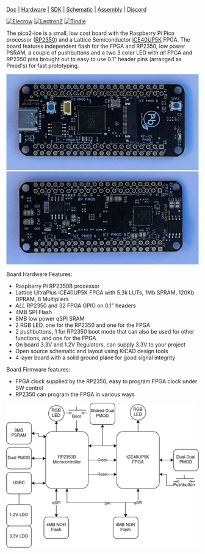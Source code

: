 [Doc](http://pico2-ice.tinyvision.ai/)
| [Hardware](https://github.com/tinyvision-ai-inc/pico2-ice)
| [SDK](https://github.com/tinyvision-ai-inc/pico-ice-sdk)
| [Schematic](https://raw.githubusercontent.com/tinyvision-ai-inc/pico2-ice/docs/Board/Rev1/pico2-ice.pdf)
| [Assembly](https://htmlpreview.github.io/?https://github.com/tinyvision-ai-inc/pico2-ice/blob/docs/Board/Rev1/bom/pico2-ice_ibom.html)
| [Discord](https://discord.gg/t2CzbAYeD2)

[![Elecrow](https://media-cdn.elecrow.com/media/webp_image/logo/stores/1/ELECROW_LOGO.webp)](https://www.elecrow.com/pico-ice-rp2040-plus-lattice-ice40up5k-fpga.html)
[![LectronZ](https://lectronz.com/static/badges/buy-it-on-lectronz-medium.png)](https://lectronz.com/stores/tinyvision-ai-store)
[![Tindie](https://d2ss6ovg47m0r5.cloudfront.net/badges/tindie-smalls.png)](https://www.tindie.com/stores/tinyvision_ai/?ref=offsite_badges&utm_source=sellers_vr2045&utm_medium=badges&utm_campaign=badge_small%22%3E)

The pico2-ice is a small, low cost board with the Raspberry Pi Pico processor ([RP2350](https://www.raspberrypi.com/documentation/microcontrollers/silicon.html#rp2350)) and a Lattice Semiconductor [iCE40UP5K](https://www.latticesemi.com/en/Products/FPGAandCPLD/iCE40UltraPlus) FPGA. The board features independent flash for the FPGA and RP2350, low power PSRAM, a couple of pushbuttons and a two 3 color LED with _all_ FPGA and RP2350 pins brought out to easy to use 0.1" header pins (arranged as Pmod's) for fast prototyping.

![](images/pico2_ice_front.jpg)
![](images/pico2_ice_back.jpg)

Board Hardware Features:

* Raspberry Pi RP2350B processor
* Lattice UltraPlus ICE40UP5K FPGA with 5.3k LUTs, 1Mb SPRAM, 120Kb DPRAM, 8 Multipliers
* _ALL_ RP2350 and 32 FPGA GPIO on 0.1” headers
* 4MB SPI Flash
* 8MB low power qSPI SRAM
* 2 RGB LED, one for the RP2350 and one for the FPGA
* 2 pushbuttons, 1 for RP2350 boot mode that can also be used for other functions, and one for the FPGA
* On board 3.3V and 1.2V Regulators, can supply 3.3V to your project
* Open source schematic and layout using KiCAD design tools
* 4 layer board with a solid ground plane for good signal integrity

Board Firmware features:

* FPGA clock supplied by the RP2350, easy to program FPGA clock under SW control
* RP2350 can program the FPGA in various ways

![](images/pico2_ice_blocks.webp)
